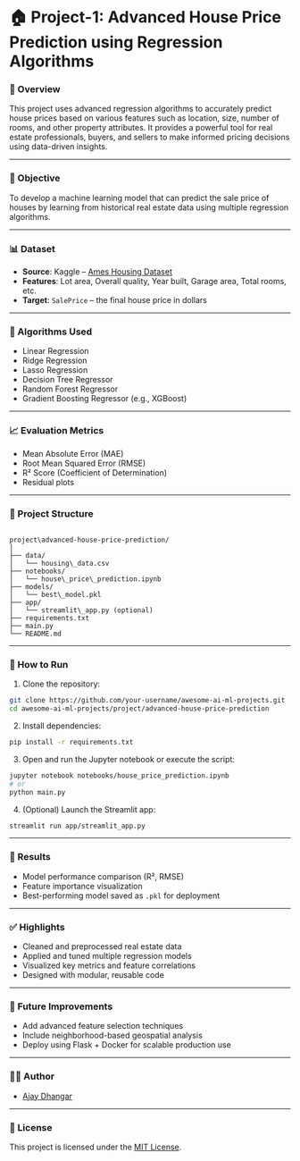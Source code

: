 # 🏠 Project-1: Advanced House Price Prediction using Regression Algorithms

### 📌 Overview

This project uses advanced regression algorithms to accurately predict house prices based on various features such as location, size, number of rooms, and other property attributes. It provides a powerful tool for real estate professionals, buyers, and sellers to make informed pricing decisions using data-driven insights.

---

### 🧠 Objective

To develop a machine learning model that can predict the sale price of houses by learning from historical real estate data using multiple regression algorithms.

---

### 📊 Dataset

- **Source**: Kaggle – [Ames Housing Dataset](https://www.kaggle.com/c/house-prices-advanced-regression-techniques)
- **Features**: Lot area, Overall quality, Year built, Garage area, Total rooms, etc.
- **Target**: `SalePrice` – the final house price in dollars

---

### 🧪 Algorithms Used

- Linear Regression
- Ridge Regression
- Lasso Regression
- Decision Tree Regressor
- Random Forest Regressor
- Gradient Boosting Regressor (e.g., XGBoost)

---

### 📈 Evaluation Metrics

- Mean Absolute Error (MAE)
- Root Mean Squared Error (RMSE)
- R² Score (Coefficient of Determination)
- Residual plots

---

### 📁 Project Structure

```

project\advanced-house-price-prediction/
│
├── data/
│   └── housing\_data.csv
├── notebooks/
│   └── house\_price\_prediction.ipynb
├── models/
│   └── best\_model.pkl
├── app/
│   └── streamlit\_app.py (optional)
├── requirements.txt
├── main.py
└── README.md

````

---

### 🚀 How to Run

1. Clone the repository:

```bash
git clone https://github.com/your-username/awesome-ai-ml-projects.git
cd awesome-ai-ml-projects/project/advanced-house-price-prediction
````

2. Install dependencies:

```bash
pip install -r requirements.txt
```

3. Open and run the Jupyter notebook or execute the script:

```bash
jupyter notebook notebooks/house_price_prediction.ipynb
# or
python main.py
```

4. (Optional) Launch the Streamlit app:

```bash
streamlit run app/streamlit_app.py
```

---

### 📌 Results

* Model performance comparison (R², RMSE)
* Feature importance visualization
* Best-performing model saved as `.pkl` for deployment

---

### ✅ Highlights

* Cleaned and preprocessed real estate data
* Applied and tuned multiple regression models
* Visualized key metrics and feature correlations
* Designed with modular, reusable code

---

### 🧼 Future Improvements

* Add advanced feature selection techniques
* Include neighborhood-based geospatial analysis
* Deploy using Flask + Docker for scalable production use

---

### 👨‍💻 Author

* [Ajay Dhangar](https://github.com/ajay-dhangar)

---

### 📄 License

This project is licensed under the [MIT License](../LICENSE).
